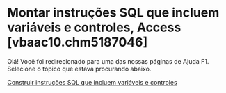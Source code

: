 
# Montar instruções SQL que incluem variáveis e controles, Access [vbaac10.chm5187046]

Olá! Você foi redirecionado para uma das nossas páginas de Ajuda F1. Selecione o tópico que estava procurando abaixo.

[Construir instruções SQL que incluem variáveis e controles](http://msdn.microsoft.com/library/1dfad766-035b-7f40-0591-c3c820d46b16%28Office.15%29.aspx)
